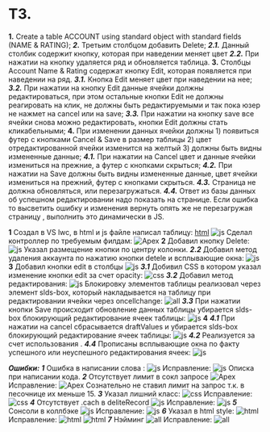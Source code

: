  # ТЗ.
**1.**	Create a table ACCOUNT using standard object with standard fields (NAME & RATING);
***2.***	Третьим столбцом добавить Delete;
***2.1.***	Данный столбик содержит кнопку, которая при наведении меняет цвет
***2.2.***	При нажатии на кнопку удаляется ряд и обновляется таблица.
**3.**	Столбцы Account Name & Rating содержат кнопку Edit, которая появляется при наведении на ряд. 
***3.1.***	Кнопка Edit меняет цвет при наведении на нее;
***3.2.***	При нажатии на кнопку Edit данные ячейки должны редактироваться, при этом остальные кнопки Edit не должны реагировать на клик, не должны быть редактируемыми и так пока юзер не нажмет на cancel или на save;
***3.3.***	При нажатии на кнопку save все ячейки снова можно редактировать, кнопки Edit должны стать кликабельными;
**4.**	При изменении данных ячейки должны 1) появиться футер с кнопками Cancel & Save в размер таблицы 2) цвет отредактированной ячейки изменится на желтый 3) должны быть видны измененные данные;
***4.1.***	При нажатии на Cancel цвет и данные ячейки измениться на прежние, а футер с кнопками скрыться;
***4.2.***	При нажатии на Save должны быть видны измененные данные, цвет ячейки измениться на прежний, футер с кнопками скрыться.
***4.3.***	Страница не должна обновляться, или перезагружаться.
***4.4.***	Ответ из базы данных об успешном редактировании надо показать на странице. Если ошибка то высветить ошибку и изменения вернуть опять же не перезагружая страницу , выполнить это динамически в JS.

**1** Создал в VS lwc, в html и js файле написал таблицу:
[html](https://prnt.sc/1rlhz0p)
![js](https://prnt.sc/1rlhzl0)
Сделал контроллер по требуемым филдам:
![Apex](https://prnt.sc/1rli0xa)
**2** Добавил кнопку Delete:
![js](https://prnt.sc/1rli292)
Указал размещение кнопки по центру колонки.
***2.2*** Добавил метод удаления аккаунта по нажатию кнопки detele и всплывающие окна:
![js](https://prnt.sc/1rli66d)
**3** Добавил кнопки edit в столбцы
![js](https://prnt.sc/1rli76m)
***3.1*** Добивил СSS в котором указал изменение кнопки edit за счет opacity:
![css](https://prnt.sc/1rli83q)
***3.2*** Добавил метод редактирования:
![js](https://prnt.sc/1rli9ae)
Блокировку элементов таблицы реализовал через элемент slds-box, который накладывается на таблицу при редактировании ячейки через oncellchange:
![all](https://prnt.sc/1rli9x9) 
***3.3*** При нажатии кнопки Save происходит обновление данных таблицы убирается slds-box блокирующий редактирование ячеек таблицы:
![js](https://prnt.sc/1rliauh)
**4** ***4.1*** При нажатии на cancel сбрасывается draftValues и убирается slds-box блокирующий редактирование ячеек таблицы:
![js](https://prnt.sc/1rlibht)
***4.2*** Реализуется за счет использования <lightning-datatable>.
***4.4*** Прописаны всплывающие окна по факту успешного или неуспешного редактирования ячеек:
![js](https://prnt.sc/1rlick0)


***Ошибки:***
***1*** Ошибка в написании слова :
![js](https://prnt.sc/1rlil8a)
Исправление:
![js](https://prnt.sc/1rlimsc)
Описка при написании кода.
***2*** Отсутствует лимит в сокл запросе
![Apex](https://prnt.sc/1rlio7q)
Исправление:
![Apex](https://prnt.sc/1rliom3)
Сознательно не ставил лимит на запрос т.к. в песочнице их меньше 15.
***3***	Указал лишний класс:
![css](https://prnt.sc/1rlip30)
Исправление:
![css](https://prnt.sc/1rlipbc)
***4***	Отсутствует .cach  в deliteRecord
![js](https://prnt.sc/1rliq2q)
Исправление:
![js](https://prnt.sc/1rliqdt)
***5***	Сонсоли в коллбэке
![js](https://prnt.sc/1rliqph)
Исправление:
![js](https://prnt.sc/1rliqwq)
***6*** Указал в html style:
![html](https://prnt.sc/1rlisuw)
Исправление:
![html](https://prnt.sc/1rlit4b)
![html](https://prnt.sc/1rlitl3)
***7***	Нэйминг
![all](https://prnt.sc/1rliu79)
Исправление:
![all](https://prnt.sc/1rliuor)
